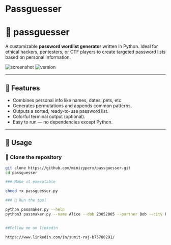 ﻿# Passguesser

# 🔐 passguesser

A customizable **password wordlist generator** written in Python. Ideal for ethical hackers, pentesters, or CTF players to create targeted password lists based on personal information.

![screenshot](https://img.shields.io/badge/python-3.6%2B-blue.svg)
![version](https://img.shields.io/badge/version-1.0-green)

---

## 🧠 Features

- Combines personal info like names, dates, pets, etc.
- Generates permutations and appends common patterns.
- Outputs a sorted, ready-to-use password list.
- Colorful terminal output (optional).
- Easy to run — no dependencies except Python.

---

## 🚀 Usage

### 🔧 Clone the repository
```bash
git clone https://github.com/minizyperx/passguesser.git
cd passguesser

### Make it executable

chmod +x passguesser.py

### 🧪 Run the tool

python passmaker.py --help
python3 passmaker.py --name Alice --dob 23052005 --partner Bob --city Paris --output mylist.txt


##Follow me on linkedin

https://www.linkedin.com/in/sumit-raj-b75780291/
